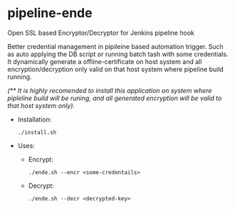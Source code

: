 # pipeline-ende

Open SSL based Encryptor/Decryptor for Jenkins pipeline hook

Better credential management in pipileine based automation trigger. Such as auto applying the DB script or running batch tash with some credentials. 
It dynamically generate a offline-certificate on host system and all encryption/decryption only valid on that host system where pipeline build running.

_(** It is highly recomended to install this application on system where pipleline build will be runing, and all generated encryption will be valid to that host system only)._

* Installation:

    ```./install.sh```


* Uses:
    * Encrypt:
        
        ``./ende.sh --encr <some-credentails>``
        
    * Decrypt:
        
        ``./ende.sh --decr <decrypted-key>``